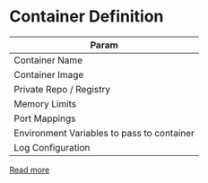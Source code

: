 # Container Definition

| Param                                      |
|--------------------------------------------|
| Container Name                             |
| Container Image                            |
| Private Repo / Registry                    |
| Memory Limits                              |
| Port Mappings                              |
| Environment Variables to pass to container |
| Log Configuration                          |

[Read more](https://docs.aws.amazon.com/AmazonECS/latest/APIReference/API_ContainerDefinition.html)